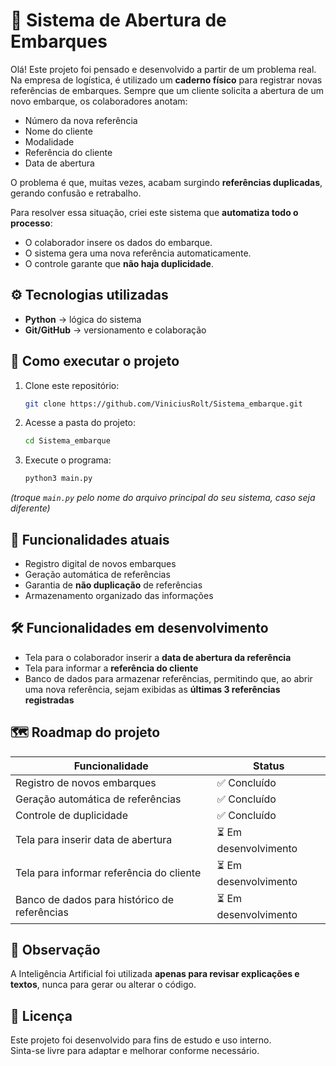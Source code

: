 # 🚢 Sistema de Abertura de Embarques

Olá! Este projeto foi pensado e desenvolvido a partir de um problema real.  
Na empresa de logística, é utilizado um **caderno físico** para registrar novas referências de embarques. Sempre que um cliente solicita a abertura de um novo embarque, os colaboradores anotam:  

- Número da nova referência  
- Nome do cliente  
- Modalidade  
- Referência do cliente  
- Data de abertura  

O problema é que, muitas vezes, acabam surgindo **referências duplicadas**, gerando confusão e retrabalho.  

Para resolver essa situação, criei este sistema que **automatiza todo o processo**:  
- O colaborador insere os dados do embarque.  
- O sistema gera uma nova referência automaticamente.  
- O controle garante que **não haja duplicidade**.  

## ⚙️ Tecnologias utilizadas
- **Python** → lógica do sistema  
- **Git/GitHub** → versionamento e colaboração  

## 🚀 Como executar o projeto

1. Clone este repositório:
   ```bash
   git clone https://github.com/ViniciusRolt/Sistema_embarque.git
   ```

2. Acesse a pasta do projeto:
   ```bash
   cd Sistema_embarque
   ```

3. Execute o programa:
   ```bash
   python3 main.py
   ```
*(troque `main.py` pelo nome do arquivo principal do seu sistema, caso seja diferente)*

## 📖 Funcionalidades atuais
- Registro digital de novos embarques  
- Geração automática de referências  
- Garantia de **não duplicação** de referências  
- Armazenamento organizado das informações  

## 🛠 Funcionalidades em desenvolvimento
- Tela para o colaborador inserir a **data de abertura da referência**  
- Tela para informar a **referência do cliente**  
- Banco de dados para armazenar referências, permitindo que, ao abrir uma nova referência, sejam exibidas as **últimas 3 referências registradas**  

## 🗺 Roadmap do projeto
| Funcionalidade | Status |
|----------------|--------|
| Registro de novos embarques | ✅ Concluído |
| Geração automática de referências | ✅ Concluído |
| Controle de duplicidade | ✅ Concluído |
| Tela para inserir data de abertura | ⏳ Em desenvolvimento |
| Tela para informar referência do cliente | ⏳ Em desenvolvimento |
| Banco de dados para histórico de referências | ⏳ Em desenvolvimento |

## 🤖 Observação
A Inteligência Artificial foi utilizada **apenas para revisar explicações e textos**, nunca para gerar ou alterar o código.  

## 📜 Licença
Este projeto foi desenvolvido para fins de estudo e uso interno.  
Sinta-se livre para adaptar e melhorar conforme necessário.
